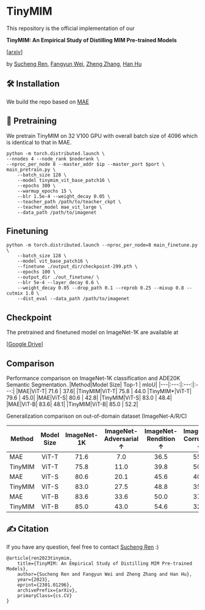 # TinyMIM

This repository is the official implementation of our 

**TinyMIM: An Empirical Study of Distilling MIM Pre-trained Models**

[[arxiv](https://arxiv.org/abs/2301.01296)]

by [Sucheng Ren](https://oliverrensu.github.io/), [Fangyun Wei](https://scholar.google.com/citations?user=-ncz2s8AAAAJ&hl=en), [Zheng Zhang](https://stupidzz.github.io/), [Han Hu](https://ancientmooner.github.io/)

## 🛠 Installation
We build the repo based on [MAE](https://github.com/facebookresearch/mae)

## 🚀 Pretraining
We pretrain TinyMIM on 32 V100 GPU with overall batch size of 4096 which is identical to that in MAE.
```
python -m torch.distributed.launch \
--nnodes 4 --node_rank $noderank \
--nproc_per_node 8 --master_addr $ip --master_port $port \
main_pretrain.py \
    --batch_size 128 \
    --model tinymim_vit_base_patch16 \
    --epochs 300 \
    --warmup_epochs 15 \
    --blr 1.5e-4 --weight_decay 0.05 \
    --teacher_path /path/to/teacher_ckpt \
    --teacher_model mae_vit_large \
    --data_path /path/to/imagenet 
```

## Finetuning
```
python -m torch.distributed.launch --nproc_per_node=8 main_finetune.py \
    --batch_size 128 \
    --model vit_base_patch16 \
    --finetune ./output_dir/checkpoint-299.pth \
    --epochs 100 \
    --output_dir ./out_finetune/ \
    --blr 5e-4 --layer_decay 0.6 \
    --weight_decay 0.05 --drop_path 0.1 --reprob 0.25 --mixup 0.8 --cutmix 1.0 \
    --dist_eval --data_path /path/to/imagenet
```
## Checkpoint
The pretrained and finetuned model on ImageNet-1K are available at 

[[Google Drive](https://drive.google.com/drive/folders/10L305AoXyBSjJK7WfhBlxi3PF2Ni31Yu?usp=sharing)]

## Comparison
Performance comparison on ImageNet-1K classification and ADE20K Semantic Segmentation. 
|Method|Model Size| Top-1 | mIoU|
|---|:---:|:---:|:---:|
|MAE|ViT-T| 71.6 | 37.6|
|TinyMIM|ViT-T| 75.8 | 44.0
|TinyMIM*|ViT-T| 79.6 | 45.0|
|MAE|ViT-S| 80.6 | 42.8|
|TinyMIM|ViT-S| 83.0 | 48.4|
|MAE|ViT-B| 83.6| 48.1|
|TinyMIM|ViT-B| 85.0 | 52.2|

Generalization comparison on out-of-domain dataset (ImageNet-A/R/C)

|Method|Model Size| ImageNet-1K| ImageNet-Adversarial $\uparrow$|ImageNet-Rendition $\uparrow$ |ImageNet-Corruption $\downarrow$ |
|---|:---:|:---:|:---:|:---:|:---:|
|MAE|ViT-T| 71.6 | 7.0|36.5|55.2|
|TinyMIM|ViT-T| 75.8 | 11.0|39.8|50.1|
|MAE|ViT-S| 80.6 | 20.1 |45.6|40.6|
|TinyMIM|ViT-S| 83.0 | 27.5|48.8|35.8|
|MAE|ViT-B| 83.6| 33.6|50.0|37.8|
|TinyMIM|ViT-B| 85.0 | 43.0 |54.6|32.7|

## ✍ Citation

If you have any question, feel free to contact [Sucheng Ren](https://oliverrensu.github.io/) :)
```
@article{ren2023tinymim,
    title={TinyMIM: An Empirical Study of Distilling MIM Pre-trained Models},
    author={Sucheng Ren and Fangyun Wei and Zheng Zhang and Han Hu},
    year={2023},
    eprint={2301.01296},
    archivePrefix={arXiv},
    primaryClass={cs.CV}
}
```
